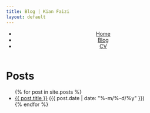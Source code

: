 ```yaml
---
title: Blog | Kian Faizi
layout: default
---
```

<header>
    <nav>
        <ul>
            <li><a href="/">Home</a></li>
            <li><a href="/blog.html" class="active">Blog</a></li>
            <li><a href="/cv.html">CV</a></li>
        </ul>
    </nav>
</header>

<h1> Posts </h1>

<ul class="posts">
    {% for post in site.posts %}
        <li>
            <a href="{{ post.url }}">{{ post.title }}</a> <span id="post-date">({{ post.date | date: "%-m/%-d/%y" }})</span>
        </li>
    {% endfor %}
</ul>
